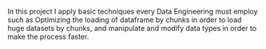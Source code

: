 In this project I apply basic techniques every Data Engineering must employ such as Optimizing the loading of dataframe by chunks in order to load huge datasets by chunks,
and manipulate and modify data types in order to make the process faster.
